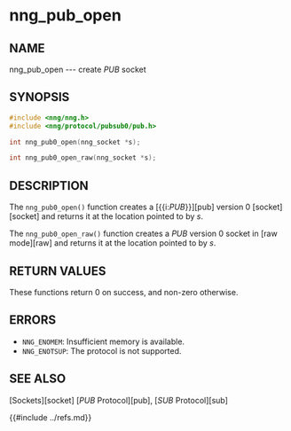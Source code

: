 # nng_pub_open

## NAME

nng_pub_open --- create _PUB_ socket

## SYNOPSIS

```c
#include <nng/nng.h>
#include <nng/protocol/pubsub0/pub.h>

int nng_pub0_open(nng_socket *s);

int nng_pub0_open_raw(nng_socket *s);
```

## DESCRIPTION

The `nng_pub0_open()` function creates a [{{i:*PUB*}}][pub] version 0
[socket][socket] and returns it at the location pointed to by _s_.

The `nng_pub0_open_raw()` function creates a _PUB_ version 0
socket in
[raw mode][raw] and returns it at the location pointed to by _s_.

## RETURN VALUES

These functions return 0 on success, and non-zero otherwise.

## ERRORS

- `NNG_ENOMEM`: Insufficient memory is available.
- `NNG_ENOTSUP`: The protocol is not supported.

## SEE ALSO

[Sockets][socket]
[_PUB_ Protocol][pub],
[_SUB_ Protocol][sub]

{{#include ../refs.md}}
